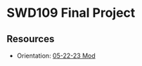 # SWD109 Final Project

## Resources

- Orientation: [05-22-23 Mod](https://vimeo.com/828321440?share=copy)